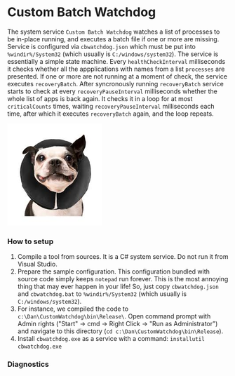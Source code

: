 # Custom Batch Watchdog

The system service ```Custom Batch Watchdog``` watches a list of processes to be in-place running, and executes a batch file if one or more are missing. Service is configured via ```cbwatchdog.json``` which must be put into ```%windir%/System32``` (which usually is ```C:/windows/system32```). The service is essentially a simple state machine. Every ```healthCheckInterval``` milliseconds it checks whether all the appplications with names from a list ```processes``` are presented. If one or more are not running at a moment of check, the service executes ```recoveryBatch```. After syncronously running ```recoveryBatch``` service starts to check at every ```recoveryPauseInterval``` milliseconds whether the whole list of apps is back again. It checks it in a loop for at most ```criticalCounts``` times, waiting ```recoveryPauseInterval``` milliseconds each time, after which it executes ```recoveryBatch``` again, and the loop repeats.

![](WatchDoge.jpg)

### How to setup

1. Compile a tool from sources. It is a C# system service. Do not run it from Visual Studio.
2. Prepare the sample configuration. This configuration bundled with source code simply keeps ```notepad``` run forever. This is the most annoying thing that may ever happen in your life! So, just copy ```cbwatchdog.json``` and ```cbwatchdog.bat``` to ```%windir%/System32``` (which usually is ```C:/windows/system32```).
3. For instance, we compiled the code to ```c:\Dan\CustomWatchdog\bin\Release\```. Open command prompt with Admin rights ("Start" -> cmd -> Right Click -> "Run as Administrator") and navigate to this directory (```cd c:\Dan\CustomWatchdog\bin\Release```).
4. Install ```cbwatchdog.exe``` as a service with a command: ```installutil cbwatchdog.exe```

### Diagnostics
